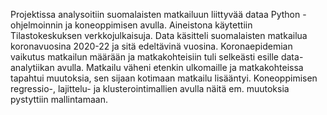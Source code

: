 Projektissa analysoitiin suomalaisten matkailuun liittyvää dataa Python -ohjelmoinnin ja koneoppimisen avulla. Aineistona käytettiin Tilastokeskuksen verkkojulkaisuja. Data käsitteli suomalaisten matkailua koronavuosina 2020-22 ja sitä edeltävinä vuosina. Koronaepidemian vaikutus matkailun määrään ja matkakohteisiin tuli selkeästi esille data-analytiikan avulla. Matkailu väheni etenkin ulkomaille ja matkakohteissa tapahtui muutoksia, sen sijaan kotimaan matkailu lisääntyi. Koneoppimisen regressio-, lajittelu- ja klusterointimallien avulla näitä em. muutoksia pystyttiin mallintamaan.

